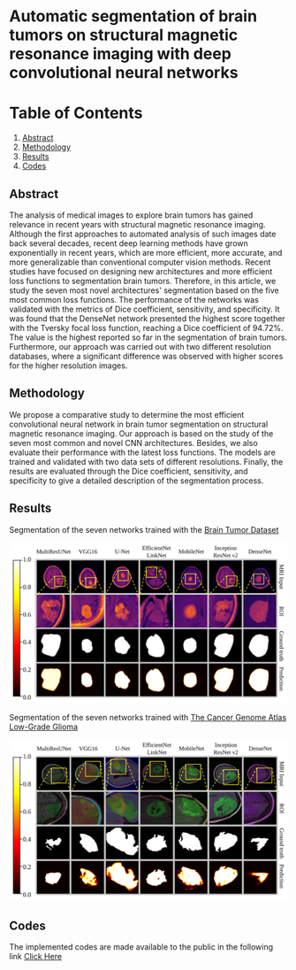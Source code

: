 # Automatic segmentation of brain tumors on structural magnetic resonance imaging with deep convolutional neural networks

# Table of Contents
1. [Abstract](#abstract)
2. [Methodology](#methodology)
3. [Results](#results)
4. [Codes](#codes)

## Abstract

The analysis of medical images to explore brain tumors has gained relevance in recent years with structural magnetic resonance imaging. Although the first approaches to automated analysis of such images date back several decades, recent deep learning methods have grown exponentially in recent years, which are more efficient, more accurate, and more generalizable than conventional computer vision methods. Recent studies have focused on designing new architectures and more efficient loss functions to segmentation brain tumors. Therefore, in this article, we study the seven most novel architectures' segmentation based on the five most common loss functions. The performance of the networks was validated with the metrics of Dice coefficient, sensitivity, and specificity. It was found that the DenseNet network presented the highest score together with the Tversky focal loss function, reaching a Dice coefficient of 94.72%. The value is the highest reported so far in the segmentation of brain tumors. Furthermore, our approach was carried out with two different resolution databases, where a significant difference was observed with higher scores for the higher resolution images.

## Methodology

We propose a comparative study to determine the most efficient convolutional neural network in brain tumor segmentation on structural magnetic resonance imaging. Our approach is based on the study of the seven most common and novel CNN architectures. Besides, we also evaluate their performance with the latest loss functions. The models are trained and validated with two data sets of different resolutions. Finally, the results are evaluated through the Dice coefficient, sensitivity, and specificity to give a detailed description of the segmentation process.

## Results

Segmentation of the seven networks trained with the [Brain Tumor Dataset](https://figshare.com/articles/dataset/brain_tumor_dataset/1512427)

<p align="center">
  <img src="https://raw.githubusercontent.com/Qsinap/Brain-tumors-segmentation/ef5ecc652b57ee9f4a10e23233e11031039cc88d/Figures/Figure%207a.svg">
</p>

Segmentation of the seven networks trained with [The Cancer Genome Atlas Low-Grade Glioma](https://wiki.cancerimagingarchive.net/display/Public/TCGA-LGG)

<p align="center">
  <img src="https://raw.githubusercontent.com/Qsinap/Brain-tumors-segmentation/ef5ecc652b57ee9f4a10e23233e11031039cc88d/Figures/Figure%208a.svg">
</p>

## Codes
The implemented codes are made available to the public in the following link [Click Here](https://github.com/Qsinap/Brain-tumors-segmentation/tree/main/Codes)

